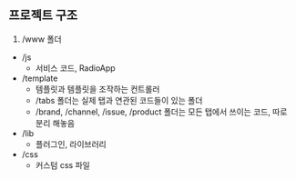 ## 프로젝트 구조

1. /www 폴더
- /js
	- 서비스 코드, RadioApp
- /template
	- 템플릿과 템플릿을 조작하는 컨트롤러
	- /tabs 폴더는 실제 탭과 연관된 코드들이 있는 폴더
	- /brand, /channel, /issue, /product 폴더는 모든 탭에서 쓰이는 코드, 따로 분리 해놓음
- /lib
	- 플러그인, 라이브러리
- /css
	- 커스텀 css 파일